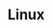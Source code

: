 ---
title: Linux
descripton: Tutorials rund um das Thema Linux
menu:
  sidebar:
    name: Linux
    identifier: linux
    weight: 100
tags: ["linux"]
categories: ["Tutorials"]
---